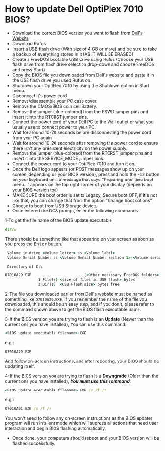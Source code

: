 # How to update Dell OptiPlex 7010 BIOS?

* Download the correct BIOS version you want to flash from [Dell's Website](https://www.dell.com/support/home/en-us/product-support/product/optiplex-7010/drivers)
* Download Rufus
* Insert a USB flash drive (With size of 4 GB or more) and be sure to take a backup of everything stored in it (AS IT WILL BE ERASED)
* Create a FreeDOS bootable USB Drive using Rufus (Choose your USB flash drive from flash drive selection drop-down and choose FreeDOS and press Start)
* Copy the BIOS file you downloaded from Dell's website and paste it in the USB flash drive you used Rufus on.
* Shutdown your OptiPlex 7010 by using the Shutdown option in Start menu.
* Disconnect it's power cord
* Remove/disassemble your PC case cover.
* Remove the CMOS/BIOS coin cell Battery.
* Remove the jumper (blue-colored) from the PSWD jumper pins and insert it into the RTCRST jumper pins.
* Connect the power cord of your Dell PC to the Wall outlet or what you usually use to connect power to your PC.
* Wait for around 10-20 seconds before disconnecting the power cord from your PC again
* Wait for around 10-20 seconds after removing the power cord to ensure there isn't any presistent electricity on the power supply.
* Remove the jumper (blue-colored) from the RTCRST jumper pins and insert it into the SERVICE_MODE jumper pins.
* Connect the power cord to your OptiPlex 7010 and turn it on.
* Once the Dell logo appears (or POST messages show up on your screen, depending on your BIOS version), press and hold the <kbd>F12</kbd> button on your keyboard until a message that says "Preparing one-time boot menu..." appears on the top right corner of your display (depends on your BIOS version too)
* MAKE SURE the boot order is set to Legacy, Secure boot OFF, if it's not like that, you can change that from the option "Change boot options"
* Choose to boot from USB Storage device.
* Once entered the DOS prompt, enter the following commands:

1-To get the file name of the BIOS update executable
```bat
dir/w
```

There should be something like that appearing on your screen as soon as you press the <kbd>Enter</kbd> button.
```bat
 Volume in drive <Volume letter> is <Volume label>
 Volume Serial Number is <Volume Serial Number section 1>-<Volume serial number section 2>

 Directory of C:\

O7010A29.EXE                        [<Other necessary FreeDOS folders>]                 [<FreeDOS reserved folder>]
               1 File(s) <size of files in USB flash> bytes
               2 Dir(s)  <USB Flash size> bytes free

```

2-The file you downloaded eariler from Dell's website must be named as something like `O7010A29.EXE`, if you remember the name of the file you downloaded, this should be an easy step, and if you don't, please refer to the command shown above to get the BIOS flash executable name.

3-If the BIOS version you are trying to flash is an **Update** (Newer than the current one you have installed), You can use this command:

```bat
<BIOS update executable filename>.EXE
```

e.g.:

```bat
O7010A29.EXE
```

And follow on-screen instructions, and after rebooting, your BIOS should be updating itself.

4-If the BIOS version you are trying to flash is a **Downgrade** (Older than the current one you have installed), ***You must use this command***:

```bat
<BIOS update executable filename>.EXE /s /f /r
```

e.g.:

```bat
O7010A01.EXE /s /f /r
```

You won't need to follow any on-screen instructions as the BIOS updater program will run in silent mode which will supress all actions that need user interaction and begin BIOS flashing automatically.

* Once done, your computers should reboot and your BIOS version will be flashed successfully.
